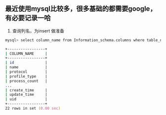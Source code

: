 ## 最近使用mysql比较多，很多基础的都需要google，有必要记录一哈


1. 查询列名，为insert 做准备
```zsh
mysql> select column_name from Information_schema.columns where table_name = 'load_profile';

+-----------------+
| COLUMN_NAME     |
+-----------------+
| id              |
| name            |
| protocol        |
| profile_type    |
| process_count   |
...
| create_time     |
| update_time     |
| uid             |
+-----------------+
22 rows in set (0.00 sec)
```
